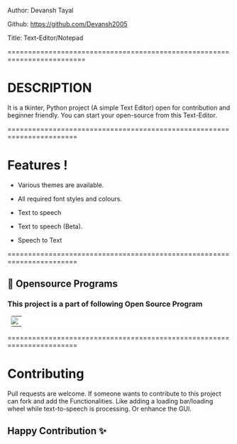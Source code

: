 Author: Devansh Tayal

Github: https://github.com/Devansh2005

Title: Text-Editor/Notepad

=========================================================================

# DESCRIPTION

It is a tkinter, Python project (A simple Text Editor) open for contribution and beginner friendly.
You can start your open-source from this Text-Editor.

=======================================================================

# Features !

- Various themes are available.
- All required font styles and colours.

- Text to speech
- Text to speech (Beta).
- Speech to Text

=======================================================================

## 📌 Opensource Programs

### This project is a part of following Open Source Program

<table style="width:80%;background-color:white;border-radius:30px;">
    <tr>
  <td>
<center>
  <a href="https://letsgrowmore.in/projects/"><img src="https://letsgrowmore.in/wp-content/uploads/2021/05/cropped-growmore-removebg-preview.png"></img></a>
  </center>
  </td>
  </tr>
</table>


=======================================================================

# Contributing
Pull requests are welcome. If someone wants to contribute to this project can fork and add the Functionalities. Like adding a loading bar/loading wheel while text-to-speech is processing. Or enhance the GUI.

## Happy Contribution ✨


